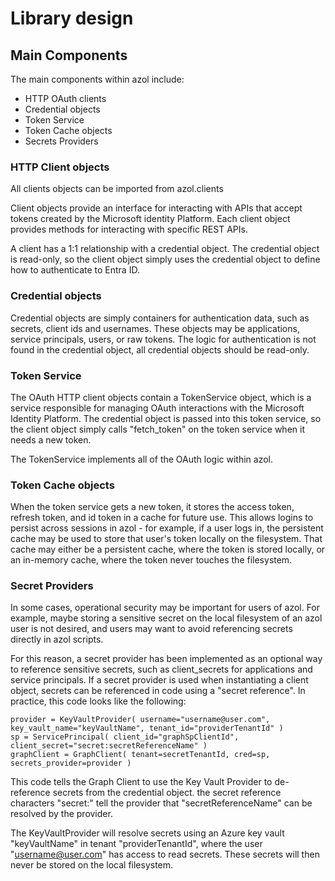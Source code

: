 # Library design

## Main Components

The main components within azol include:
- HTTP OAuth clients
- Credential objects
- Token Service
- Token Cache objects
- Secrets Providers

### HTTP Client objects

All clients objects can be imported from azol.clients

Client objects provide an interface for interacting with APIs that accept tokens created by the Microsoft identity Platform. Each client object provides methods for interacting with specific REST APIs.

A client has a 1:1 relationship with a credential object. The credential object is read-only, so the client object simply uses the credential object to define how to authenticate to Entra ID.

### Credential objects

Credential objects are simply containers for authentication data, such as secrets, client ids and usernames. These objects may be applications, service principals, users, or raw tokens. The logic for authentication is not found in the credential object, all credential objects should be read-only.

### Token Service

The OAuth HTTP client objects contain a TokenService object, which is a service responsible for managing OAuth interactions with the Microsoft Identity Platform. The credential object is passed into this token service, so the client object simply calls "fetch_token" on the token service when it needs a new token.

The TokenService implements all of the OAuth logic within azol.

### Token Cache objects

When the token service gets a new token, it stores the access token, refresh token, and id token in a cache for future use. This allows logins to persist across sessions in azol - for example, if a user logs in, the persistent cache may be used to store that user's token locally on the filesystem. That cache may either be a persistent cache, where the token is stored locally, or an in-memory cache, where the token never touches the filesystem.

### Secret Providers

In some cases, operational security may be important for users of azol. For example, maybe storing a sensitive secret on the local filesystem of an azol user is not desired, and users may want to avoid referencing secrets directly in azol scripts.

For this reason, a secret provider has been implemented as an optional way to reference sensitive secrets, such as client_secrets for applications and service principals. If a secret provider is used when instantiating a client object, secrets can be referenced in code using a "secret reference". In practice, this code looks like the following:

    provider = KeyVaultProvider( username="username@user.com", key_vault_name="keyVaultName", tenant_id="providerTenantId" )
    sp = ServicePrincipal( client_id="graphSpClientId", client_secret="secret:secretReferenceName" )
    graphClient = GraphClient( tenant=secretTenantId, cred=sp, secrets_provider=provider )

This code tells the Graph Client to use the Key Vault Provider to de-reference secrets from the credential object. the secret reference characters "secret:" tell the provider that "secretReferenceName" can be resolved by the provider.

The KeyVaultProvider will resolve secrets using an Azure key vault "keyVaultName" in tenant "providerTenantId", where the user "username@user.com" has access to read secrets. These secrets will then never be stored on the local filesystem.